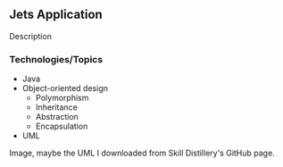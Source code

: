 ## Jets Application

Description

### Technologies/Topics
* Java
* Object-oriented design
  * Polymorphism
  * Inheritance
  * Abstraction
  * Encapsulation
* UML

Image, maybe the UML I downloaded from Skill Distillery's GitHub page.
